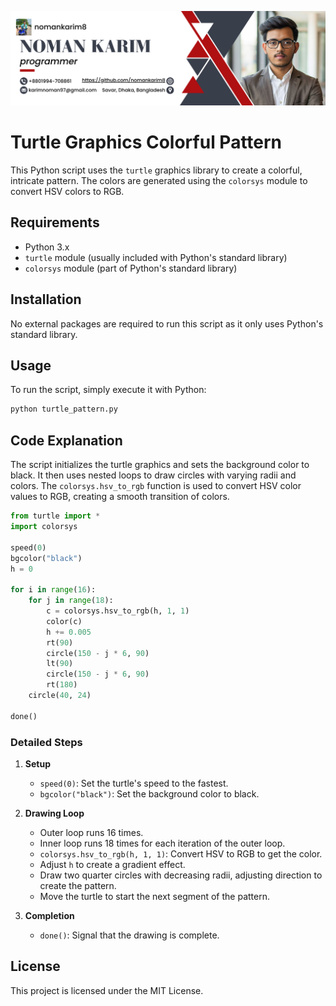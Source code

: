 
![logo]( https://github.com/nomankarim8/nomankarim8/blob/main/image.png?raw=true )

# Turtle Graphics Colorful Pattern

This Python script uses the `turtle` graphics library to create a colorful, intricate pattern. The colors are generated using the `colorsys` module to convert HSV colors to RGB.

## Requirements

- Python 3.x
- `turtle` module (usually included with Python's standard library)
- `colorsys` module (part of Python's standard library)

## Installation

No external packages are required to run this script as it only uses Python's standard library.

## Usage

To run the script, simply execute it with Python:

```sh
python turtle_pattern.py
```

## Code Explanation

The script initializes the turtle graphics and sets the background color to black. It then uses nested loops to draw circles with varying radii and colors. The `colorsys.hsv_to_rgb` function is used to convert HSV color values to RGB, creating a smooth transition of colors.

```python
from turtle import *
import colorsys

speed(0)
bgcolor("black")
h = 0

for i in range(16):
    for j in range(18):
        c = colorsys.hsv_to_rgb(h, 1, 1)
        color(c)
        h += 0.005
        rt(90)
        circle(150 - j * 6, 90)
        lt(90)
        circle(150 - j * 6, 90)
        rt(180)
    circle(40, 24)

done()
```

### Detailed Steps

1. **Setup**
   - `speed(0)`: Set the turtle's speed to the fastest.
   - `bgcolor("black")`: Set the background color to black.

2. **Drawing Loop**
   - Outer loop runs 16 times.
   - Inner loop runs 18 times for each iteration of the outer loop.
   - `colorsys.hsv_to_rgb(h, 1, 1)`: Convert HSV to RGB to get the color.
   - Adjust `h` to create a gradient effect.
   - Draw two quarter circles with decreasing radii, adjusting direction to create the pattern.
   - Move the turtle to start the next segment of the pattern.

3. **Completion**
   - `done()`: Signal that the drawing is complete.

## License

This project is licensed under the MIT License.
```

